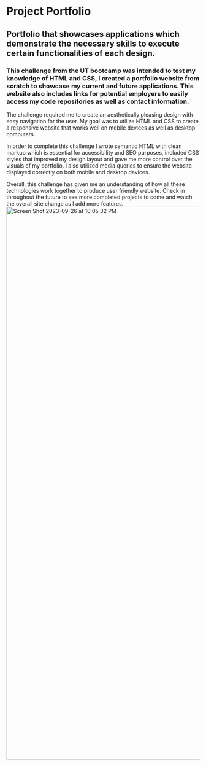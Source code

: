 # Project Portfolio
## Portfolio that showcases applications which demonstrate the necessary skills to execute certain functionalities of each design.
### This challenge from the UT bootcamp was intended to test my knowledge of HTML and CSS, I created a portfolio website from scratch to showcase my current and future applications. This website also includes links for potential employers to easily access my code repositories as well as contact information.

The challenge required me to create an aesthetically pleasing design with easy navigation for the user. My goal was to utilize HTML and CSS to create a responsive website that works well on mobile devices as well as desktop computers.

In order to complete this challenge I wrote semantic HTML with clean markup which is essential for accessibility and SEO purposes, included CSS styles that improved my design layout and gave me more control over the visuals of my portfolio. I also utilized media queries to ensure the website displayed correctly on both mobile and desktop devices.

Overall, this challenge has given me an understanding of how all these technologies work together to produce user friendly website. Check in throughout the future to see more completed projects to come and watch the overall site change as I add more features.
<img width="1441" alt="Screen Shot 2023-09-26 at 10 05 32 PM" src="https://github.com/devancapps/Advanced-CSS--Challenge-2/assets/145359970/5f530fe8-c78a-49ea-a377-5b43570b866b">
